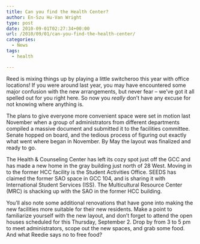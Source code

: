 ```yaml
---
title: Can you find the Health Center?
author: En-Szu Hu-Van Wright
type: post
date: 2010-09-01T02:27:34+00:00
url: /2010/09/01/can-you-find-the-health-center/
categories:
  - News
tags:
  - health

---
```

Reed is mixing things up by playing a little switcheroo this year with office locations! If you were around last year, you may have encountered some major confusion with the new arrangements, but never fear &#8211; we&#8217;ve got it all spelled out for you right here. So now you _really_ don&#8217;t have any excuse for not knowing where anything is.

The plans to give everyone more convenient space were set in motion last November when a group of administrators from different departments compiled a massive document and submitted it to the facilities committee. Senate hopped on board, and the tedious process of figuring out exactly what went where began in November. By May the layout was finalized and ready to go.

The Health & Counseling Center has left its cozy spot just off the GCC and has made a new home in the gray building just north of 28 West. Moving in to the former HCC facility is the Student Activities Office. SEEDS has claimed the former SAO space in GCC 104, and is sharing it with International Student Services (ISS). The Multicultural Resource Center (MRC) is shacking up with the SAO in the former HCC building.

You&#8217;ll also note some additional renovations that have gone into making the new facilities more suitable for their new residents. Make a point to familiarize yourself with the new layout, and don&#8217;t forget to attend the open houses scheduled for this Thursday, September 2. Drop by from 3 to 5 pm to meet administrators, scope out the new spaces, and grab some food. And what Reedie says no to free food?
